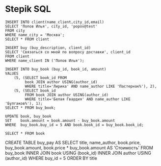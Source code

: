 # Stepik SQL

```
INSERT INTO client(name_client,city_id,email)
SELECT 'Попов Илья', city_id, 'popov@test'
FROM city
WHERE name_city = 'Москва';
SELECT * FROM client
```



```
INSERT buy (buy_description, client_id)
SELECT 'Связаться со мной по вопросу доставки', client_id
FROM client
WHERE name_client IN ('Попов Илья');
```
```
INSERT INTO buy_book (buy_id, book_id, amount)
VALUES
    (5, (SELECT book_id FROM 
         book JOIN author USING(author_id) 
         WHERE title='Лирика' AND name_author LIKE 'Пастернак%'), 2),
    (5, (SELECT book_id 
         FROM book JOIN author USING(author_id) 
         WHERE title='Белая Гвардия' AND name_author LIKE 'Булгаков%'), 1);
SELECT * FROM buy_book;
```

```
UPDATE book, buy_book
SET    book.amount = book.amount - buy_book.amount
WHERE  buy_book.buy_id = 5 AND book.book_id = buy_book.book_id;

SELECT * FROM book
```

CREATE TABLE buy_pay AS
SELECT 
    title,
    name_author,
    book.price,
    buy_book.amount,
    book.price * buy_book.amount AS 'Стоимость'
FROM
    buy_book
    INNER JOIN book USING (book_id)
    INNER JOIN author USING (author_id)
WHERE
    buy_id = 5
ORDER BY title

































